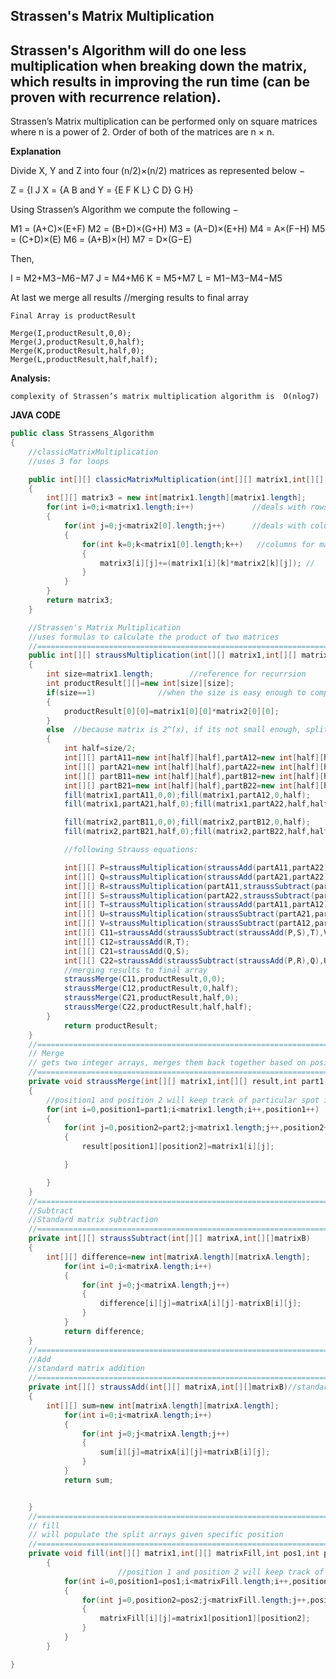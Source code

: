 ## Strassen's Matrix Multiplication

## Strassen's Algorithm will do one less multiplication when breaking down the matrix, which results in improving the run time (can be proven with recurrence relation).

Strassen’s Matrix multiplication can be performed only on square matrices where n is a power of 2. Order of both of the matrices are n × n.

**Explanation**

Divide X, Y and Z into four (n/2)×(n/2) matrices as represented below −

Z = {I J    X = {A B    and  Y = {E F
     K L}        C D}            G H}

Using Strassen’s Algorithm we compute the following −

M1  =   (A+C)×(E+F)
M2  =   (B+D)×(G+H)
M3  =   (A−D)×(E+H)
M4  =   A×(F−H)
M5  =   (C+D)×(E)
M6  =   (A+B)×(H)
M7  =   D×(G−E)

Then,

I   =   M2+M3−M6−M7
J   =   M4+M6
K   =   M5+M7
L   =   M1−M3−M4−M5

At last
 we merge all results
 //merging results to final array

    Final Array is productResult

	Merge(I,productResult,0,0);
    Merge(J,productResult,0,half);
	Merge(K,productResult,half,0);
    Merge(L,productResult,half,half);


**Analysis:**

    complexity of Strassen’s matrix multiplication algorithm is  O(nlog7)
    

**JAVA CODE**
```java
public class Strassens_Algorithm
{
	//classicMatrixMultiplication
	//uses 3 for loops

	public int[][] classicMatrixMultiplication(int[][] matrix1,int[][] matrix2)
	{
		int[][] matrix3 = new int[matrix1.length][matrix1.length];
		for(int i=0;i<matrix1.length;i++)             //deals with rows for matrix3 and 1
		{
			for(int j=0;j<matrix2[0].length;j++)      //deals with columns for matrix 3 and 2
			{
				for(int k=0;k<matrix1[0].length;k++)   //columns for matrix 1, rows for matrix 2
				{
					matrix3[i][j]+=(matrix1[i][k]*matrix2[k][j]); //
				}
			}
		}
		return matrix3;
	}

	//Strassen's Matrix Multiplication
	//uses formulas to calculate the product of two matrices
	//===============================================================================================================================
	public int[][] straussMultiplication(int[][] matrix1,int[][] matrix2)
	{
		int size=matrix1.length;        //reference for recurrsion
		int productResult[][]=new int[size][size];
		if(size==1)              //when the size is easy enough to compute "base case"
		{
			productResult[0][0]=matrix1[0][0]*matrix2[0][0];
		}
		else  //because matrix is 2^(x), if its not small enough, split into 4 parts for each matrix
		{
			int half=size/2;
			int[][] partA11=new int[half][half],partA12=new int[half][half];
			int[][] partA21=new int[half][half],partA22=new int[half][half];//first matrix split into 4 parts
			int[][] partB11=new int[half][half],partB12=new int[half][half];
			int[][] partB21=new int[half][half],partB22=new int[half][half];//second matrix split into 4 parts
			fill(matrix1,partA11,0,0);fill(matrix1,partA12,0,half);
			fill(matrix1,partA21,half,0);fill(matrix1,partA22,half,half);//filling quardrants for matrix1

			fill(matrix2,partB11,0,0);fill(matrix2,partB12,0,half);
			fill(matrix2,partB21,half,0);fill(matrix2,partB22,half,half); //filling quadrants for matrix2

			//following Strauss equations:

			int[][] P=straussMultiplication(straussAdd(partA11,partA22),straussAdd(partB11,partB22));
			int[][] Q=straussMultiplication(straussAdd(partA21,partA22),partB11);
			int[][] R=straussMultiplication(partA11,straussSubtract(partB12,partB22));
			int[][] S=straussMultiplication(partA22,straussSubtract(partB21,partB11));
			int[][] T=straussMultiplication(straussAdd(partA11,partA12),partB22);
			int[][] U=straussMultiplication(straussSubtract(partA21,partA11),straussAdd(partB11,partB12));
			int[][] V=straussMultiplication(straussSubtract(partA12,partA22),straussAdd(partB21,partB22));
			int[][] C11=straussAdd(straussSubtract(straussAdd(P,S),T),V);
			int[][] C12=straussAdd(R,T);
			int[][] C21=straussAdd(Q,S);
			int[][] C22=straussAdd(straussSubtract(straussAdd(P,R),Q),U);
			//merging results to final array
			straussMerge(C11,productResult,0,0);
            straussMerge(C12,productResult,0,half);
			straussMerge(C21,productResult,half,0);
            straussMerge(C22,productResult,half,half);
		}
			return productResult;
	}
	//===============================================================================================================================
	// Merge
	// gets two integer arrays, merges them back together based on position
	//===============================================================================================================================
	private void straussMerge(int[][] matrix1,int[][] result,int part1,int part2)
	{
		//position1 and position 2 will keep track of particular spot in split array
		for(int i=0,position1=part1;i<matrix1.length;i++,position1++)
		{
			for(int j=0,position2=part2;j<matrix1.length;j++,position2++)
			{
				result[position1][position2]=matrix1[i][j];

			}

		}
	}
	//===============================================================================================================================
	//Subtract
	//Standard matrix subtraction
	//===============================================================================================================================
	private int[][] straussSubtract(int[][] matrixA,int[][]matrixB)
	{
		int[][] difference=new int[matrixA.length][matrixA.length];
			for(int i=0;i<matrixA.length;i++)
			{
				for(int j=0;j<matrixA.length;j++)
				{
					difference[i][j]=matrixA[i][j]-matrixB[i][j];
				}
			}
			return difference;
	}
	//===============================================================================================================================
	//Add
	//standard matrix addition
	//===============================================================================================================================
	private int[][] straussAdd(int[][] matrixA,int[][]matrixB)//standard matrix adding
	{
		int[][] sum=new int[matrixA.length][matrixA.length];
			for(int i=0;i<matrixA.length;i++)
			{
				for(int j=0;j<matrixA.length;j++)
				{
					sum[i][j]=matrixA[i][j]+matrixB[i][j];
				}
			}
			return sum;


	}
	//===============================================================================================================================
	// fill
	// will populate the split arrays given specific position
	//===============================================================================================================================
	private void fill(int[][] matrix1,int[][] matrixFill,int pos1,int pos2)
		{
						//position 1 and position 2 will keep track of particular spot of split array
			for(int i=0,position1=pos1;i<matrixFill.length;i++,position1++)
			{
				for(int j=0,position2=pos2;j<matrixFill.length;j++,position2++)
				{
					matrixFill[i][j]=matrix1[position1][position2];
				}
			}
		}

}
```
